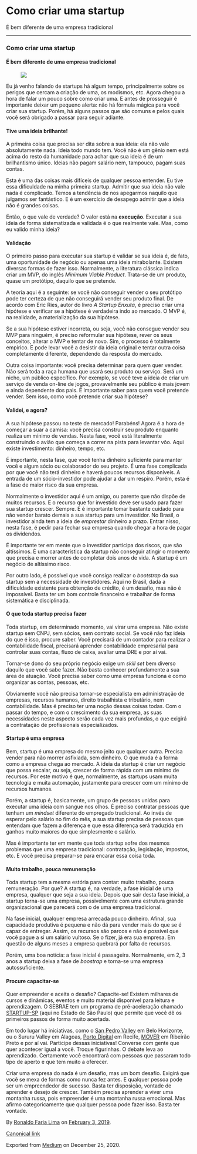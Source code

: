 Como criar uma startup
======================

É bem diferente de uma empresa tradicional

------------------------------------------------------------------------

### Como criar uma startup

#### É bem diferente de uma empresa tradicional

<figure>
<img src="https://cdn-images-1.medium.com/max/800/1*wv5yd2hA3hDRkE-tqlAJRg.jpeg" class="graf-image" />
</figure>Eu já venho falando de startups há algum tempo, principalmente
sobre os perigos que cercam a criação de uma, os modismos, etc. Agora
chegou a hora de falar um pouco sobre como criar uma. E antes de
prosseguir é importante deixar um pequeno alerta: não há fórmula mágica
para você criar sua startup. Porém, há alguns passos que são comuns e
pelos quais você será obrigado a passar para seguir adiante.

#### Tive uma ideia brilhante!

A primeira coisa que precisa ser dita sobre a sua ideia: ela não vale
absolutamente nada. Ideia todo mundo tem. Você não é um gênio nem está
acima do resto da humanidade para achar que sua ideia é de um
brilhantismo único. Ideias não pagam salário nem, tampouco, pagam suas
contas.

Esta é uma das coisas mais difíceis de qualquer pessoa entender. Eu tive
essa dificuldade na minha primeira startup. Admitir que sua ideia não
vale nada é complicado. Temos a tendência de nos apegarmos naquilo que
julgamos ser fantástico. E é um exercício de desapego admitir que a
ideia não é grandes coisas.

Então, o que vale de verdade? O valor está na **execução**. Executar a
sua ideia de forma sistematizada e validada é o que realmente vale. Mas,
como eu valido minha ideia?

#### Validação

O primeiro passo para executar sua startup é validar se sua ideia é, de
fato, uma oportunidade de negócio ou apenas uma ideia mirabolante.
Existem diversas formas de fazer isso. Normalmente, a literatura
clássica indica criar um MVP, do inglês *Minimum Viable Product*.
Trata-se de um produto, quase um protótipo, daquilo que se pretende.

A teoria aqui é a seguinte: se você não conseguir vender o seu protótipo
pode ter certeza de que não conseguirá vender seu produto final. De
acordo com Eric Ries, autor do livro *A Startup Enxuta*, é preciso criar
uma hipótese e verificar se a hipótese é verdadeira indo ao mercado. O
MVP é, na realidade, a materialização da sua hipótese.

Se a sua hipótese estiver incorreta, ou seja, você não consegue vender
seu MVP para ninguém, é preciso reformular sua hipótese, rever os seus
conceitos, alterar o MVP e tentar de novo. Sim, o processo é totalmente
empírico. E pode levar você a desistir da ideia original e tentar outra
coisa completamente diferente, dependendo da resposta do mercado.

Outra coisa importante: você precisa determinar para quem quer vender.
Não será toda a raça humana que usará seu produto ou serviço. Será um
nicho, um público específico. Por exemplo, se você teve a ideia de criar
um serviço de venda on-line de jogos, provavelmente seu público é mais
jovem e ainda dependente dos pais. É importante saber para quem você
pretende vender. Sem isso, como você pretende criar sua hipótese?

#### Validei, e agora?

A sua hipótese passou no teste de mercado! Parabéns! Agora é a hora de
começar a suar a camisa: você precisa construir seu produto enquanto
realiza um mínimo de vendas. Nesta fase, você está literalmente
construindo o avião que começa a correr na pista para levantar vôo. Aqui
existe investimento: dinheiro, tempo, etc.

É importante, nesta fase, que você tenha dinheiro suficiente para manter
você e algum sócio ou colaborador do seu projeto. É uma fase complicada
por que você não terá dinheiro e haverá poucos recursos disponíveis. A
entrada de um sócio-investidor pode ajudar a dar um respiro. Porém, esta
é a fase de maior risco da sua empresa.

Normalmente o investidor aqui é um amigo, ou parente que não dispõe de
muitos recursos. E o recurso que for investido deve ser usado para fazer
sua startup crescer. Sempre. E é importante tomar bastante cuidado para
não vender barato demais a sua startup para um investidor. No Brasil, o
investidor ainda tem a ideia de *emprestar* dinheiro a prazo. Entrar
nisso, nesta fase, é pedir para fechar sua empresa quando chegar a hora
de pagar os dividendos.

É importante ter em mente que o investidor participa dos riscos, que são
altíssimos. É uma característica da startup não conseguir atingir o
momento que precisa e morrer antes de completar dois anos de vida. A
startup é um negócio de altíssimo risco.

Por outro lado, é possível que você consiga realizar o *bootstrap* da
sua startup sem a necessidade de investidores. Aqui no Brasil, dada a
dificuldade existente para obtenção de crédito, é um desafio, mas não é
impossível. Basta ter um bom controle financeiro e trabalhar de forma
sistemática e disciplinada.

#### O que toda startup precisa fazer

Toda startup, em determinado momento, vai virar uma empresa. Não existe
startup sem CNPJ, sem sócios, sem contrato social. Se você não faz ideia
do que é isso, procure saber. Você precisará de um contador para
realizar a contabilidade fiscal, precisará aprender contabilidade
empresarial para controlar suas contas, fluxo de caixa, avaliar uma DRE
e por aí vai.

Tornar-se dono do seu próprio negócio exige um *skill set* bem diverso
daquilo que você sabe fazer. Não basta conhecer profundamente a sua área
de atuação. Você precisa saber como uma empresa funciona e como
organizar as contas, pessoas, etc.

Obviamente você não precisa tornar-se especialista em administração de
empresas, recursos humanos, direito trabalhista e tributário, nem
contabilidade. Mas é preciso ter uma noção dessas coisas todas. Com o
passar do tempo, e com o crescimento da sua empresa, as suas
necessidades neste aspecto serão cada vez mais profundas, o que exigirá
a contratação de profissionais especializados.

#### Startup é uma empresa

Bem, startup é uma empresa do mesmo jeito que qualquer outra. Precisa
vender para não morrer asfixiada, sem dinheiro. O que muda é a forma
como a empresa chega ao mercado. A ideia da startup é criar um negócio
que possa escalar, ou seja, crescer de forma rápida com um mínimo de
recursos. Por este motivo é que, normalmente, as startups usam muita
tecnologia e muita automação, justamente para crescer com um mínimo de
recursos humanos.

Porém, a startup é, basicamente, um grupo de pessoas unidas para
executar uma ideia com sangue nos olhos. É preciso contratar pessoas que
tenham um *mindset* diferente do empregado tradicional. Ao invés de
esperar pelo salário no fim do mês, a sua startup precisa de pessoas que
entendam que fazem a diferença e que essa diferença será traduzida em
ganhos muito maiores do que simplesmente o salário.

Mas é importante ter em mente que toda startup sofre dos mesmos
problemas que uma empresa tradicional: contratação, legislação,
impostos, etc. E você precisa preparar-se para encarar essa coisa toda.

#### Muito trabalho, pouca remuneração

Toda startup tem a mesma estória para contar: muito trabalho, pouca
remuneração. Por que? A startup é, na verdade, a fase inicial de uma
empresa, qualquer que seja a sua ideia. Depois que sair desta fase
inicial, a startup torna-se uma empresa, possivelmente com uma estrutura
grande organizacional que parecerá com o de uma empresa tradicional.

Na fase inicial, qualquer empresa arrecada pouco dinheiro. Afinal, sua
capacidade produtiva é pequena e não dá para vender mais do que se é
capaz de entregar. Assim, os recursos são parcos e não é possível que
você pague a si um salário vultoso. Se o fizer, já era sua empresa. Em
questão de alguns meses a empresa quebrará por falta de recursos.

Porém, uma boa notícia: a fase inicial é passageira. Normalmente, em 2,
3 anos a startup deixa a fase de *boostrap* e torna-se uma empresa
autossuficiente.

#### Procure capacitar-se

Quer empreender e aceita o desafio? Capacite-se! Existem milhares de
cursos e dinâmicas, eventos e muito material disponível para leitura e
aprendizagem. O SEBRAE tem um programa de pré-aceleração chamado
<a href="http://www.sebrae.com.br/sites/PortalSebrae/ufs/sp/sebraeaz/startup-sp-sebrae,59bb8c2864761610VgnVCM1000004c00210aRCRD" class="markup--anchor markup--p-anchor">STARTUP-SP</a>
(aqui no Estado de São Paulo) que permite que você dê os primeiros
passos de forma muito acertada.

Em todo lugar há iniciativas, como o
<a href="https://www.sanpedrovalley.org/" class="markup--anchor markup--p-anchor">San Pedro Valley</a>
em Belo Horizonte, ou o Sururu Valley em Alagoas,
<a href="http://www.portodigital.org/home" class="markup--anchor markup--p-anchor">Porto Digital</a>
em Recife,
<a href="https://mover.emp.br" class="markup--anchor markup--p-anchor">MOVER</a>
em Ribeirão Preto e por aí vai. Participe dessas iniciativas! Converse
com gente que quer acontecer igual a você. Troque figurinhas. O debate
leva ao aprendizado. Certamente você encontrará com pessoas que passaram
todo tipo de aperto e que tem muito a oferecer.

Criar uma empresa do nada é um desafio, mas um bom desafio. Exigirá que
você se mexa de formas como nunca fez antes. E qualquer pessoa pode ser
um empreendedor de sucesso. Basta ter disposição, vontade de aprender e
desejo de crescer. Também precisa aprender a viver uma montanha russa,
pois empreender é uma montanha russa emocional. Mas afirmo
categoricamente que qualquer pessoa pode fazer isso. Basta ter vontade.

By
<a href="https://medium.com/@ronaldolima" class="p-author h-card">Ronaldo Faria Lima</a>
on [February 3, 2019](https://medium.com/p/4f9809621e31).

<a href="https://medium.com/@ronaldolima/como-criar-uma-startup-4f9809621e31" class="p-canonical">Canonical link</a>

Exported from [Medium](https://medium.com) on December 25, 2020.
